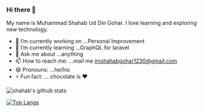 ### Hi there 👋
My name is Muhammad Shahab Ud Din Gohar. I love learning and exploring new technology.


- 🔭 I’m currently working on ...Personal Improvement
- 🌱 I’m currently learning ...GraphQL for laravel
- 💬 Ask me about ...anything
- 📫 How to reach me: ...mail me imshahabgohar1230@gmail.com
- 😄 Pronouns: ...he/his
- ⚡ Fun fact: ... chocolate is :heart:




![shahab's github stats](https://github-readme-stats.vercel.app/api?username=shahabgohar&show_icons=true&theme=dark)


[![Top Langs](https://github-readme-stats.vercel.app/api/top-langs/?username=shahabgohar)](https://github.com/anuraghazra/github-readme-stats)
